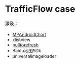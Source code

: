 # TrafficFlow case

#### 涉及：
- [MPAndroidChart](https://github.com/PhilJay/MPAndroidChart)
- xlistview
- [pulltorefresh](https://github.com/chrisbanes/Android-PullToRefresh)
- Baidu地图SDk
- universalimageloader
